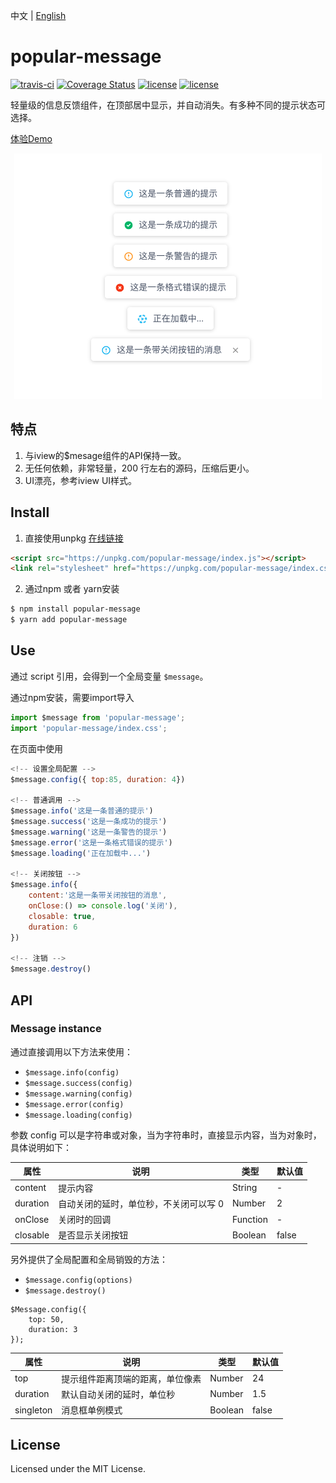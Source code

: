 中文 | [English](https://github.com/nihaojob/popular-message/blob/main/README-en.md)
# popular-message
[![travis-ci](https://api.travis-ci.com/nihaojob/popular-message.svg?branch=main)](https://travis-ci.com/github/nihaojob/popular-message)
[![Coverage Status](https://coveralls.io/repos/github/nihaojob/popular-message/badge.svg)](https://coveralls.io/github/nihaojob/popular-message)
[![license](https://img.shields.io/github/license/nihaojob/popular-message)]()
[![license](https://img.shields.io/github/release/nihaojob/popular-message)](https://github.com/nihaojob/popular-message/releases)

轻量级的信息反馈组件，在顶部居中显示，并自动消失。有多种不同的提示状态可选择。

[体验Demo](https://nihaojob.github.io/popular-message)
<p align="center"><img width="492" src="./examples.png" /></p>



## 特点

1. 与iview的$mesage组件的API保持一致。
2. 无任何依赖，非常轻量，200 行左右的源码，压缩后更小。
3. UI漂亮，参考iview UI样式。

## Install
1. 直接使用unpkg [在线链接](https://unpkg.com/browse/popular-message@1.0.0/index.js)

```HTML
<script src="https://unpkg.com/popular-message/index.js"></script>
<link rel="stylesheet" href="https://unpkg.com/popular-message/index.css">
```
2. 通过npm 或者 yarn安装
```bash
$ npm install popular-message
$ yarn add popular-message
```
## Use
通过 script 引用，会得到一个全局变量 `$message`。

通过npm安装，需要import导入
```js
import $message from 'popular-message';
import 'popular-message/index.css';
```

在页面中使用
```js
<!-- 设置全局配置 -->
$message.config({ top:85, duration: 4})

<!-- 普通调用 -->
$message.info('这是一条普通的提示')
$message.success('这是一条成功的提示')
$message.warning('这是一条警告的提示')
$message.error('这是一条格式错误的提示')
$message.loading('正在加载中...')

<!-- 关闭按钮 -->
$message.info({
    content:'这是一条带关闭按钮的消息',
    onClose:() => console.log('关闭'),
    closable: true,
    duration: 6
})

<!-- 注销 -->
$message.destroy()
```

## API
### Message instance
通过直接调用以下方法来使用：
- `$message.info(config)`
- `$message.success(config)`
- `$message.warning(config)`
- `$message.error(config)`
- `$message.loading(config)`

参数 config 可以是字符串或对象，当为字符串时，直接显示内容，当为对象时，具体说明如下：

|  属性 | 说明  | 类型|  默认值|
|---    |---   |--- | ---   |
|  content |  提示内容 |String | -|
|  duration |  自动关闭的延时，单位秒，不关闭可以写 0 |Number | 2|
|  onClose |  关闭时的回调	 |Function | -|
|  closable |  是否显示关闭按钮	 |Boolean | false|

另外提供了全局配置和全局销毁的方法：
- `$message.config(options)`
- `$message.destroy()`

```JS
$Message.config({
    top: 50,
    duration: 3
});
```

|  属性 | 说明  | 类型|  默认值|
|---    |---   |--- | ---   |
|  top |  提示组件距离顶端的距离，单位像素 |Number | 24|
|  duration |  默认自动关闭的延时，单位秒 |Number | 1.5|
|  singleton |  消息框单例模式	 |Boolean | false|

## License
Licensed under the MIT License.